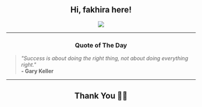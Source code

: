 <h2 align="center"> Hi, fakhira here!</h2>

<p align="center">
<a href="https://github.com/fakhiralkda" alt="github streak"><img src="https://dvst-streak.herokuapp.com/?user=fakhiralkda&theme=tokyonight&fire=DD472C"></a>
</p>

<hr>
<h3 align="center">Quote of The Day</h3>
<p align="center">
<blockquote>
<i>"Success is about doing the right thing, not about doing everything right."</i>
<br>
<b>- Gary Keller</b>
</blockquote>
</p>


<hr>
<h2 align="center">Thank You 🙏🏼</h2>
